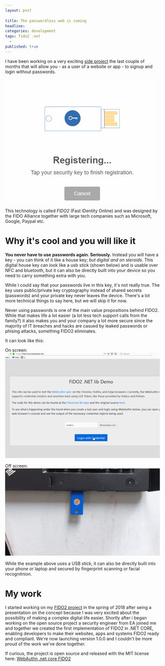```yaml
---
layout: post

title: The passwordless web is coming
headline: 
categories: development
tags: fido2 .net
  - 
published: true
---
```


I have been working on a very exciting [side project](https://github.com/abergs/fido2-net-lib) the last couple of months that will allow you - as a user of a website or app - to signup and login without passwords.

![Fido2 register](/images/fido2/fido2.gif)

This technology is called *FIDO2* (Fast IDentity Online) and was designed by the FIDO Alliance together with large tech companies such as Microsoft, Google, Paypal etc.

# Why it's cool and you will like it

**You never have to use passwords again. Seriously.**  Instead you will have a key - you can think of it like a house key; *but digital and on steroids*. This digital house key can look like a usb stick (shown below) and is usable over NFC and bluetooth, but it can also be directly  built into your device so you need to carry something extra with you. 

While I could say that your passwords live in this key, it's not really true. The key uses public/private key cryptography instead of shared secrets (passwords) and your private key never leaves the device. There's a lot more technical things to say here, but we will skip it for now.

Never using passwords is one of the main value propositions behind FIDO2. While that makes life a lot easier (a lot less tech support calls from the family?) it also makes you and your company a lot more secure since the majority of IT breaches and hacks are casued by leaked passwords or phising attacks, something FIDO2 eliminates.

It can look like this:

On screen:
![Fido2 on-screen UI](/images/fido2/fido2-onscreen.gif)

Off screen:  
![Fido2 off-screen UI](/images/fido2/fido2-offscreen.gif)

While the example above uses a USB stick, it can also be directly built into your phone or laptop and secured by fingerprint scanning or facial recognitnion.

# My work
I started working on my [FIDO2 project](https://github.com/abergs/fido2-net-lib) in the spring of 2018 after seing a presentation on the concept  because I was very excited about the possibility of making a complex digital life easier. Shortly after i began working on the open source project a security engineer from EA joined me and together we created the first implementation of FIDO2 in .NET CORE, enabling developers to make their websites, apps and systems FIDO2 ready and compliant. We're now launching version 1.0.0 and I couldn't be more proud of the work we've done together.

If curious, the project is open source and released with the MIT license here: [WebAuthn .net core FIDO2](https://github.com/abergs/fido2-net-lib)


